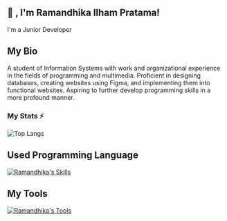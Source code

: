## 👋 , I'm Ramandhika Ilham Pratama!
I'm a Junior Developer

## My Bio
A student of Information Systems with work and organizational experience in the fields of programming and multimedia. Proficient in designing databases, creating websites using Figma, and implementing them into functional websites. Aspiring to further develop programming skills in a more profound manner.

### My Stats ⚡
![Top Langs](https://github-readme-stats.vercel.app/api/top-langs/?username=ramandhika&hide=html,css,hack&layout=compact&theme=blueberry&count_private=true&hide_border=true)

## Used Programming Language
[![Ramandhika's Skills](https://skillicons.dev/icons?i=html,css,php,js,bootstrap,tailwind,laravel,dotnet,mysql,postgres,wordpress,java)](https://skillicons.dev)

## My Tools
[![Ramandhika's Tools](https://skillicons.dev/icons?i=vscode,visualstudio,figma,git,github,postman,stackoverflow,discord)](https://skillicons.dev)
